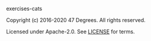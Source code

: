 [comment]: <> (Don't edit this file!)
[comment]: <> (It is automatically updated after every release of https://github.com/47degrees/.github)
[comment]: <> (If you want to suggest a change, please open a PR or issue in that repository)

exercises-cats

Copyright (c) 2016-2020 47 Degrees. All rights reserved.

Licensed under Apache-2.0. See [LICENSE](LICENSE.md) for terms.